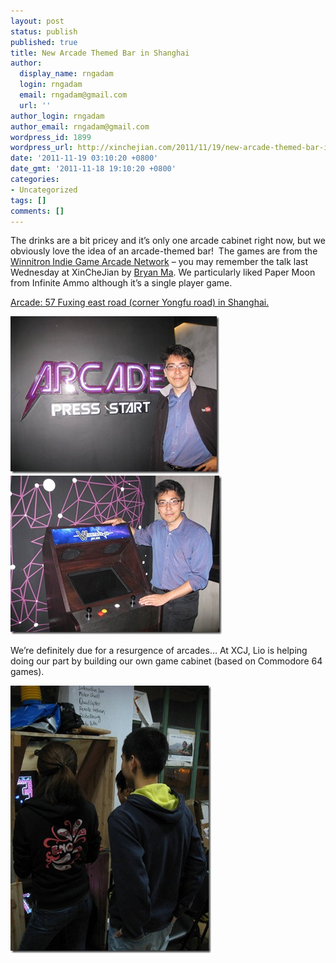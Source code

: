 ```yaml
---
layout: post
status: publish
published: true
title: New Arcade Themed Bar in Shanghai
author:
  display_name: rngadam
  login: rngadam
  email: rngadam@gmail.com
  url: ''
author_login: rngadam
author_email: rngadam@gmail.com
wordpress_id: 1899
wordpress_url: http://xinchejian.com/2011/11/19/new-arcade-themed-bar-in-shanghai/
date: '2011-11-19 03:10:20 +0800'
date_gmt: '2011-11-18 19:10:20 +0800'
categories:
- Uncategorized
tags: []
comments: []
---
```

<p>The drinks are a bit pricey and it&rsquo;s only one arcade cabinet right now, but we obviously love the idea of an arcade-themed bar!&#160; The games are from the <a href="http://winnitron.ca/">Winnitron Indie Game Arcade Network</a> &ndash; you may remember the talk last Wednesday at XinCheJian by <a href="http://bryan-ma.com/">Bryan Ma</a>. We particularly liked Paper Moon from Infinite Ammo although it&rsquo;s a single player game.</p>
<p><a href="http://winnitron.ca/shanghai/">Arcade: 57 Fuxing east road (corner Yongfu road) in Shanghai.</a></p>
<p><a href="/uploads/2011/11/IMG_0225.jpg"><img style="background-image: none; border-bottom: 0px; border-left: 0px; padding-left: 0px; padding-right: 0px; display: inline; border-top: 0px; border-right: 0px; padding-top: 0px" title="IMG_0225" border="0" alt="IMG_0225" src="/uploads/2011/11/IMG_0225_thumb.jpg" width="334" height="252" /></a><a href="/uploads/2011/11/IMG_0218-1.jpg"><img style="background-image: none; border-bottom: 0px; border-left: 0px; padding-left: 0px; padding-right: 0px; display: inline; border-top: 0px; border-right: 0px; padding-top: 0px" title="IMG_0218-1" border="0" alt="IMG_0218-1" src="/uploads/2011/11/IMG_0218-1_thumb.jpg" width="338" height="254" /></a></p>
<p>We&rsquo;re definitely due for a resurgence of arcades&hellip; At XCJ, Lio is helping doing our part by building our own game cabinet (based on Commodore 64 games).</p>
<p><a href="/uploads/2011/11/IMG_0213-1.jpg"><img style="background-image: none; border-bottom: 0px; border-left: 0px; padding-left: 0px; padding-right: 0px; display: inline; border-top: 0px; border-right: 0px; padding-top: 0px" title="IMG_0213-1" border="0" alt="IMG_0213-1" src="/uploads/2011/11/IMG_0213-1_thumb.jpg" width="321" height="428" /></a></p></p>
